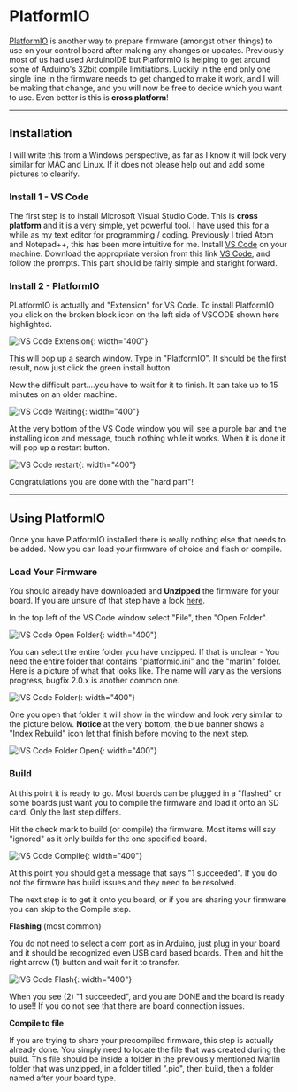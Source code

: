 # PlatformIO

[PlatformIO](https://platformio.org/) is another way to prepare firmware (amongst other things) to use on your control board after making any changes or updates. Previously most of us had used ArduinoIDE but PlatformIO is helping to get around some of Arduino's 32bit compile limitiations. Luckily in the end only one single line in the firmware needs to get changed to make it work, and I will be making that change, and you will now be free to decide which you want to use. Even better is this is **cross platform**!

---

## Installation

I will write this from a Windows perspective, as far as I know it will look very similar for MAC and Linux. If it does not please help out and add some pictures to clearify.

### Install 1 - VS Code

The first step is to install Microsoft Visual Studio Code. This is **cross platform** and it is a very simple, yet powerful tool. I have used this for a while as my text editor for programming / coding. Previously I tried Atom and Notepad++, this has been more intuitive for me.
Install [VS Code](https://code.visualstudio.com/) on your machine. Download the appropriate version from this link [VS Code](https://code.visualstudio.com/), and follow the prompts. This part should be fairly simple and staright forward. 

### Install 2 - PlatformIO

PLatformIO is actually and "Extension" for VS Code. To install PlatformIO you click on the broken block icon on the left side of VSCODE shown here highlighted.

![!VS Code Extension](https://www.v1engineering.com/wp-content/uploads/2019/12/Extension.jpg){: width="400"}

This will pop up a search window. Type in "PlatformIO". It should be the first result, now just click the green install button.

Now the difficult part....you have to wait for it to finish. It can take up to 15 minutes on an older machine.

![!VS Code Waiting](https://www.v1engineering.com/wp-content/uploads/2019/12/Still_installing.jpg){: width="400"}

At the very bottom of the VS Code window you will see a purple bar and the installing icon and message, touch nothing while it works. When it is done it will pop up a restart button.

![!VS Code restart](https://www.v1engineering.com/wp-content/uploads/2019/12/restart.jpg){: width="400"}

Congratulations you are done with the "hard part"!

---

## Using PlatformIO

Once you have PlatformIO installed there is really nothing else that needs to be added. Now you can load your firmware of choice and flash or compile.

### Load Your Firmware

You should already have downloaded and **Unzipped** the firmware for your board. If you are unsure of that step have a look [here](../electronics/marlin-firmware.md).

In the top left of the VS Code window select "File", then "Open Folder".

![!VS Code Open Folder](https://www.v1engineering.com/wp-content/uploads/2019/12/open-folder.png){: width="400"}

You can select the entire folder you have unzipped. If that is unclear - You need the entire folder that contains "platformio.ini" and the "marlin" folder. Here is a picture of what that looks like. The name will vary as the versions progress, bugfix 2.0.x is another common one.

![!VS Code Folder](https://www.v1engineering.com/wp-content/uploads/2019/12/folder-selected.jpg){: width="400"}

One you open that folder it will show in the window and look very similar to the picture below. **Notice** at the very bottom, the blue banner shows a "Index Rebuild" icon let that finish before moving to the next step.

![!VS Code Folder Open](https://www.v1engineering.com/wp-content/uploads/2019/12/folder-open.jpg){: width="400"}

### Build

At this point it is ready to go. Most boards can be plugged in a "flashed"  or some boards just want you to compile the firmware and load it onto an SD card. Only the last step differs.

Hit the check mark to build (or compile) the firmware. Most items will say "ignored" as it only builds for the one specified board.

![!VS Code Compile](https://www.v1engineering.com/wp-content/uploads/2019/12/build.png){: width="400"}

At this point you should get a message that says "1 succeeded". If you do not the firmwre has build issues and they need to be resolved. 

The next step is to get it onto you board, or if you are sharing your firmware you can skip to the Compile step.

**Flashing** (most common)

You do not need to select a com port as in Arduino, just plug in your board and it should be recognized even USB card based boards. Then and hit the right arrow (1) button and wait for it to transfer.

![!VS Code Flash](https://www.v1engineering.com/wp-content/uploads/2019/12/uploaded_done.png){: width="400"}

When you see (2) "1 succeeded", and you are DONE and the board is ready to use!! If you do not see that there are board connection issues.


**Compile to file**

If you are trying to share your precompiled firmware, this step is actually already done. You simply need to locate the file that was created during the build. This file should be inside a folder in the previously mentioned Marlin folder that was unzipped, in a folder titled ".pio", then build, then a folder named after your board type. 
